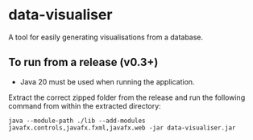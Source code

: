 # data-visualiser
A tool for easily generating visualisations from a database.

## To run from a release (v0.3+)
- Java 20 must be used when running the application.

Extract the correct zipped folder from the release and run the following command from within the extracted directory:
```
java --module-path ./lib --add-modules javafx.controls,javafx.fxml,javafx.web -jar data-visualiser.jar
```
